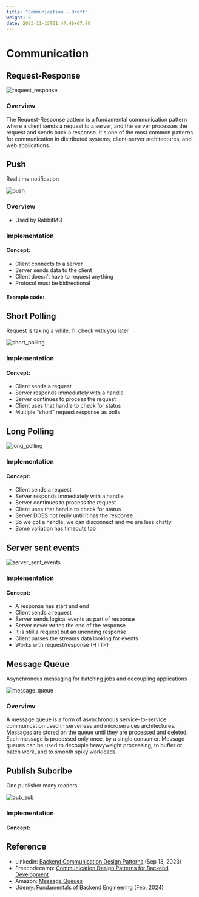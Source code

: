 ```yaml
---
title: "Communication - Draft"
weight: 8
date: 2023-11-15T01:47:46+07:00
---
```


# Communication

## Request-Response

![request_response](/research/be_protocol/communication/request_response.png)

### Overview

The Request-Response pattern is a fundamental communication pattern where a client sends a request to a server, and the server processes the request and sends back a response. It's one of the most common patterns for communication in distributed systems, client-server architectures, and web applications.

## Push

Real time notification

![push](/research/be_protocol/communication/push.png)

### Overview

- Used by RabbitMQ

### Implementation

#### Concept:

- Client connects to a server
- Server sends data to the client
- Client doesn’t have to request anything
- Protocol must be bidirectional

#### Example code:

## Short Polling

Request is taking a while, I’ll check with you later

![short_polling](/research/be_protocol/communication/short_polling.png)

### Implementation

#### Concept:

- Client sends a request
- Server responds immediately with a handle
- Server continues to process the request
- Client uses that handle to check for status
- Multiple “short” request response as polls

## Long Polling

![long_polling](/research/be_protocol/communication/long_polling.png)

### Implementation

#### Concept:

- Client sends a request
- Server responds immediately with a handle
- Server continues to process the request
- Client uses that handle to check for status
- Server DOES not reply until it has the response
- So we got a handle, we can disconnect and we are less chatty
- Some variation has timeouts too

## Server sent events

![server_sent_events](/research/be_protocol/communication/server_sent_events.png)

### Implementation

#### Concept:

- A response has start and end
- Client sends a request
- Server sends logical events as part of response
- Server never writes the end of the response
- It is still a request but an unending response
- Client parses the streams data looking for events
- Works with request/response (HTTP)

## Message Queue

Asynchronous messaging for batching jobs and decoupling applications

![message_queue](/research/be_protocol/communication/message_queue.png)

### Overview

A message queue is a form of asynchronous service-to-service communication used in serverless and microservices architectures. Messages are stored on the queue until they are processed and deleted. Each message is processed only once, by a single consumer. Message queues can be used to decouple heavyweight processing, to buffer or batch work, and to smooth spiky workloads.

## Publish Subcribe

One publisher many readers

![pub_sub](/research/be_protocol/communication/pub_sub.png)

### Implementation

#### Concept:

## Reference

- Linkedin: [Backend Communication Design Patterns](https://www.linkedin.com/pulse/backend-communication-design-patterns-muhammad-iftekhar-ul-alam/) (Sep 13, 2023)
- Freecodecamp: [Communication Design Patterns for Backend Development](https://www.freecodecamp.org/news/communication-design-patterns-for-backend-development/)
- Amazon: [Message Queues](https://aws.amazon.com/message-queue/)
- Udemy: [Fundamentals of Backend Engineering](https://www.udemy.com/course/fundamentals-of-backend-communications-and-protocols) (Feb, 2024)
